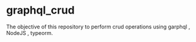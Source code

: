 # graphql_crud
The objective of this repository to perform crud operations using garphql , NodeJS , typeorm.
